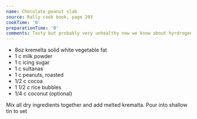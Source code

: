 ```yaml
---
name: Chocolate peanut slab
source: Rally cook book, page 203
cookTime: '0'
preparationTime: '0'
comments: Tasty but probably very unhealthy now we know about hyrdrogentaed veg fat.
---
```


* 8oz kremelta solid white vegetable fat
* 1 c milk powder
* 1 c icing sugar
* 1 c sultanas
* 1 c peanuts, roasted
* 1/2 c cocoa
* 1 1/2 c rice bubbles
* 1/4 c coconut (optional)

Mix all dry ingredients together and add melted kremalta.  Pour into shallow tin to set

